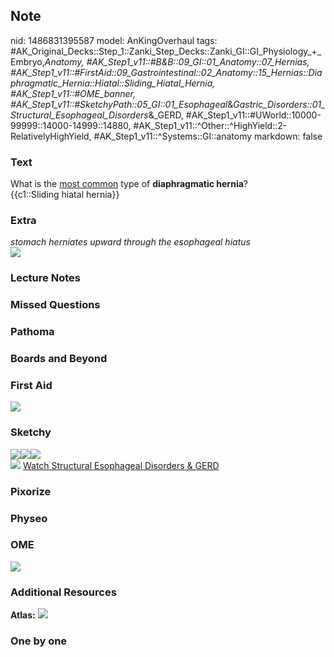 ## Note
nid: 1486831395587
model: AnKingOverhaul
tags: #AK_Original_Decks::Step_1::Zanki_Step_Decks::Zanki_GI::GI_Physiology_+_Embryo,_Anatomy, #AK_Step1_v11::#B&B::09_GI::01_Anatomy::07_Hernias, #AK_Step1_v11::#FirstAid::09_Gastrointestinal::02_Anatomy::15_Hernias::Diaphragmatic_Hernia::Hiatal::Sliding_Hiatal_Hernia, #AK_Step1_v11::#OME_banner, #AK_Step1_v11::#SketchyPath::05_GI::01_Esophageal_&_Gastric_Disorders::01_Structural_Esophageal_Disorders_&_GERD, #AK_Step1_v11::#UWorld::10000-99999::14000-14999::14880, #AK_Step1_v11::^Other::^HighYield::2-RelativelyHighYield, #AK_Step1_v11::^Systems::GI::anatomy
markdown: false

### Text
<div>
  What is the <u>most common</u> type of <b>diaphragmatic
  hernia</b>?
</div>
<div>
  {{c1::Sliding hiatal hernia}}
</div>

### Extra
<div>
  <i>stomach herniates upward through the esophageal hiatus</i>
</div>
<div><img src=
"bss_572b5a9cef59b_dual-bariatric-surgery-and-hiatal-hernia-fix-performed-at-the-same-time-21705957.jpg"></div>

### Lecture Notes


### Missed Questions


### Pathoma


### Boards and Beyond


### First Aid
<img src="tmplIBeFf.png">

### Sketchy
<div><img src=
"Sliding%20hernia,%20gastroesophageal%20junction%20herniates%20through%20the%20esophageal%20hiatus_1566160514431.jpg"><img src="Screen%20Shot%202020-02-05%20at%209.32.40%20PM.JPG"><img src="Screen%20Shot%202020-01-23%20at%205.19.47%20PM.JPG"></div><img src="Zoverall%20picture%20(36)_1566160514431.jpg">
<a href=
"https://dashboard.sketchy.com/study/medical/courses/medical-pathophysiology/units/medical-pathophysiology-gi/videos/medical-pathophysiology-gi-esophageal-and-gastric-disorders-structural-esophageal-disorders-and-gerd?utm_source=anki&utm_medium=partnership&utm_campaign=february_update&utm_content=medical">
Watch Structural Esophageal Disorders & GERD</a>

### Pixorize


### Physeo


### OME
<div class="ome-widget">
  <a href="https://onlinemeded.org?ref=anki"><img src=
  "_OME_AnkiFlashcards_General_3.png"></a>
</div>

### Additional Resources
<b>Atlas:</b> <img src="tmpFcoKiT.png">

### One by one

